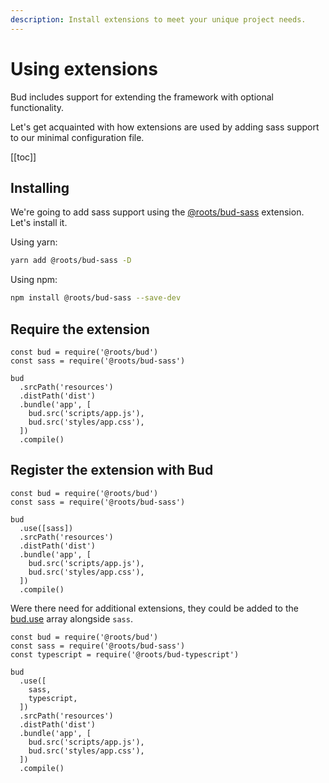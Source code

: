 ```yaml
---
description: Install extensions to meet your unique project needs.
---
```


# Using extensions

Bud includes support for extending the framework with optional functionality.

Let's get acquainted with how extensions are used by adding sass support to our minimal configuration file.

[[toc]]

## Installing

We're going to add sass support using the [@roots/bud-sass](bud-sass.md) extension. Let's install it.

Using yarn:

```sh
yarn add @roots/bud-sass -D
```

Using npm:

```sh
npm install @roots/bud-sass --save-dev
```

## Require the extension

```js{2}
const bud = require('@roots/bud')
const sass = require('@roots/bud-sass')

bud
  .srcPath('resources')
  .distPath('dist')
  .bundle('app', [
    bud.src('scripts/app.js'),
    bud.src('styles/app.css'),
  ])
  .compile()
```

## Register the extension with Bud

```js{5}
const bud = require('@roots/bud')
const sass = require('@roots/bud-sass')

bud
  .use([sass])
  .srcPath('resources')
  .distPath('dist')
  .bundle('app', [
    bud.src('scripts/app.js'),
    bud.src('styles/app.css'),
  ])
  .compile()
```

Were there need for additional extensions, they could be added to the [bud.use](config-use.md) array alongside `sass`.

```js{5}
const bud = require('@roots/bud')
const sass = require('@roots/bud-sass')
const typescript = require('@roots/bud-typescript')

bud
  .use([
    sass,
    typescript,
  ])
  .srcPath('resources')
  .distPath('dist')
  .bundle('app', [
    bud.src('scripts/app.js'),
    bud.src('styles/app.css'),
  ])
  .compile()
```
